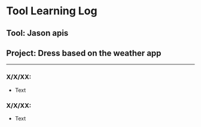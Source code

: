# Tool Learning Log

## Tool: **Jason apis**

## Project: **Dress based on the weather app**

---

### X/X/XX:
* Text

### X/X/XX:
* Text


<!-- 
* Links you used today (websites, videos, etc)
* Things you tried, progress you made, etc
* Challenges, a-ha moments, etc
* Questions you still have
* What you're going to try next
-->
